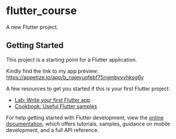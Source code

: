 # flutter_course

A new Flutter project.

## Getting Started

This project is a starting point for a Flutter application.

Kindly find the link to my app preview: https://appetize.io/app/b_najeyuqfebf75ngmbvvvhksg6y

A few resources to get you started if this is your first Flutter project:

- [Lab: Write your first Flutter app](https://docs.flutter.dev/get-started/codelab)
- [Cookbook: Useful Flutter samples](https://docs.flutter.dev/cookbook)

For help getting started with Flutter development, view the
[online documentation](https://docs.flutter.dev/), which offers tutorials,
samples, guidance on mobile development, and a full API reference.
